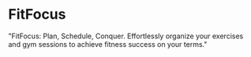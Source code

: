 # FitFocus
 "FitFocus: Plan, Schedule, Conquer. Effortlessly organize your exercises and gym sessions to achieve fitness success on your terms."
